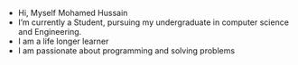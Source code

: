 - Hi, Myself Mohamed Hussain
- I’m currently a Student, pursuing my undergraduate in computer science and Engineering.
- I am a life longer learner
- I am passionate about programming and solving problems

<!---
hussain033/hussain033 is a ✨ special ✨ repository because its `README.md` (this file) appears on your GitHub profile.
You can click the Preview link to take a look at your changes.
--->
